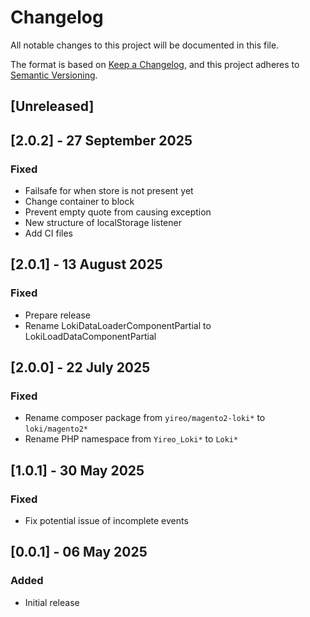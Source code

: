 # Changelog
All notable changes to this project will be documented in this file.

The format is based on [Keep a Changelog](https://keepachangelog.com/en/1.0.0/),
and this project adheres to [Semantic Versioning](https://semver.org/spec/v2.0.0.html).

## [Unreleased]

## [2.0.2] - 27 September 2025
### Fixed
- Failsafe for when store is not present yet
- Change container to block
- Prevent empty quote from causing exception
- New structure of localStorage listener
- Add CI files

## [2.0.1] - 13 August 2025
### Fixed
- Prepare release
- Rename LokiDataLoaderComponentPartial to LokiLoadDataComponentPartial

## [2.0.0] - 22 July 2025
### Fixed
- Rename composer package from `yireo/magento2-loki*` to `loki/magento2*`
- Rename PHP namespace from `Yireo_Loki*` to `Loki*`

## [1.0.1] - 30 May 2025
### Fixed
- Fix potential issue of incomplete events

## [0.0.1] - 06 May 2025
### Added
- Initial release
